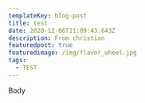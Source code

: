 ```yaml
---
templateKey: blog-post
title: test
date: 2020-12-06T11:09:43.643Z
description: From christian
featuredpost: true
featuredimage: /img/flavor_wheel.jpg
tags:
  - TEST
---
```

Body